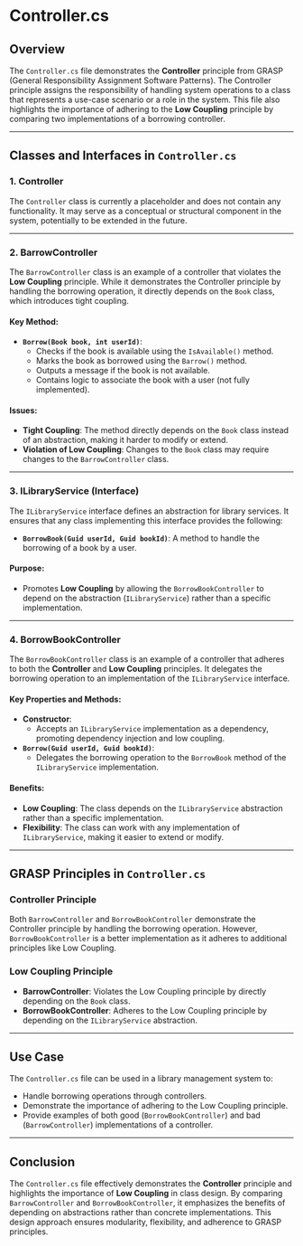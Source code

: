 ﻿# Controller.cs

## Overview
The `Controller.cs` file demonstrates the **Controller** principle from GRASP (General Responsibility Assignment Software Patterns). The Controller principle assigns the responsibility of handling system operations to a class that represents a use-case scenario or a role in the system. This file also highlights the importance of adhering to the **Low Coupling** principle by comparing two implementations of a borrowing controller.

---

## Classes and Interfaces in `Controller.cs`

### **1. Controller**
The `Controller` class is currently a placeholder and does not contain any functionality. It may serve as a conceptual or structural component in the system, potentially to be extended in the future.

---

### **2. BarrowController**
The `BarrowController` class is an example of a controller that violates the **Low Coupling** principle. While it demonstrates the Controller principle by handling the borrowing operation, it directly depends on the `Book` class, which introduces tight coupling.

#### Key Method:
- **`Borrow(Book book, int userId)`**:
  - Checks if the book is available using the `IsAvailable()` method.
  - Marks the book as borrowed using the `Barrow()` method.
  - Outputs a message if the book is not available.
  - Contains logic to associate the book with a user (not fully implemented).

#### Issues:
- **Tight Coupling**: The method directly depends on the `Book` class instead of an abstraction, making it harder to modify or extend.
- **Violation of Low Coupling**: Changes to the `Book` class may require changes to the `BarrowController` class.

---

### **3. ILibraryService (Interface)**
The `ILibraryService` interface defines an abstraction for library services. It ensures that any class implementing this interface provides the following:
- **`BorrowBook(Guid userId, Guid bookId)`**: A method to handle the borrowing of a book by a user.

#### Purpose:
- Promotes **Low Coupling** by allowing the `BorrowBookController` to depend on the abstraction (`ILibraryService`) rather than a specific implementation.

---

### **4. BorrowBookController**
The `BorrowBookController` class is an example of a controller that adheres to both the **Controller** and **Low Coupling** principles. It delegates the borrowing operation to an implementation of the `ILibraryService` interface.

#### Key Properties and Methods:
- **Constructor**:
  - Accepts an `ILibraryService` implementation as a dependency, promoting dependency injection and low coupling.
- **`Borrow(Guid userId, Guid bookId)`**:
  - Delegates the borrowing operation to the `BorrowBook` method of the `ILibraryService` implementation.

#### Benefits:
- **Low Coupling**: The class depends on the `ILibraryService` abstraction rather than a specific implementation.
- **Flexibility**: The class can work with any implementation of `ILibraryService`, making it easier to extend or modify.

---

## GRASP Principles in `Controller.cs`

### **Controller Principle**
Both `BarrowController` and `BorrowBookController` demonstrate the Controller principle by handling the borrowing operation. However, `BorrowBookController` is a better implementation as it adheres to additional principles like Low Coupling.

### **Low Coupling Principle**
- **BarrowController**: Violates the Low Coupling principle by directly depending on the `Book` class.
- **BorrowBookController**: Adheres to the Low Coupling principle by depending on the `ILibraryService` abstraction.

---

## Use Case
The `Controller.cs` file can be used in a library management system to:
- Handle borrowing operations through controllers.
- Demonstrate the importance of adhering to the Low Coupling principle.
- Provide examples of both good (`BorrowBookController`) and bad (`BarrowController`) implementations of a controller.

---

## Conclusion
The `Controller.cs` file effectively demonstrates the **Controller** principle and highlights the importance of **Low Coupling** in class design. By comparing `BarrowController` and `BorrowBookController`, it emphasizes the benefits of depending on abstractions rather than concrete implementations. This design approach ensures modularity, flexibility, and adherence to GRASP principles.
